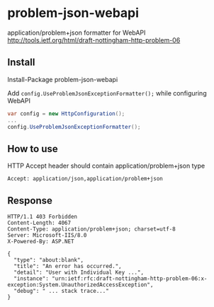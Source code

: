problem-json-webapi
===================

application/problem+json formatter for WebAPI
http://tools.ietf.org/html/draft-nottingham-http-problem-06

## Install

Install-Package problem-json-webapi

Add `config.UseProblemJsonExceptionFormatter();` while configuring WebAPI

```C#
var config = new HttpConfiguration();
...
config.UseProblemJsonExceptionFormatter();
```

## How to use 

HTTP Accept header should contain application/problem+json type

```
Accept: application/json,application/problem+json
```

## Response

```
HTTP/1.1 403 Forbidden
Content-Length: 4067
Content-Type: application/problem+json; charset=utf-8
Server: Microsoft-IIS/8.0
X-Powered-By: ASP.NET

{
  "type": "about:blank",
  "title": "An error has occurred.",
  "detail": "User with Individual Key ...",
  "instance": "urn:ietf:rfc:draft-nottingham-http-problem-06:x-exception:System.UnauthorizedAccessException",
  "debug": " ... stack trace..."
}
```